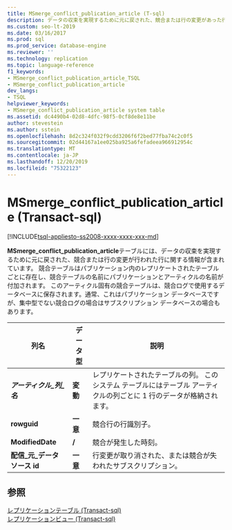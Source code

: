 ```yaml
---
title: MSmerge_conflict_publication_article (T-sql)
description: データの収束を実現するために元に戻された、競合または行の変更があった行に関する情報を含む MSmerge_conflict_publication_article ストアドプロシージャについて説明します。
ms.custom: seo-lt-2019
ms.date: 03/16/2017
ms.prod: sql
ms.prod_service: database-engine
ms.reviewer: ''
ms.technology: replication
ms.topic: language-reference
f1_keywords:
- MSmerge_conflict_publication_article_TSQL
- MSmerge_conflict_publication_article
dev_langs:
- TSQL
helpviewer_keywords:
- MSmerge_conflict_publication_article system table
ms.assetid: dc4490b4-02d8-4dfc-98f5-0cf8de8e11be
author: stevestein
ms.author: sstein
ms.openlocfilehash: 8d2c324f032f9cdd3206f6f2bed77fba74c2c0f5
ms.sourcegitcommit: 02d44167a1ee025ba925a6fefadeea966912954c
ms.translationtype: MT
ms.contentlocale: ja-JP
ms.lasthandoff: 12/20/2019
ms.locfileid: "75322123"
---
```

# <a name="msmerge_conflict_publication_article-transact-sql"></a>MSmerge_conflict_publication_article (Transact-sql)
[!INCLUDE[tsql-appliesto-ss2008-xxxx-xxxx-xxx-md](../../includes/tsql-appliesto-ss2008-xxxx-xxxx-xxx-md.md)]

  **MSmerge_conflict_publication_article**テーブルには、データの収束を実現するために元に戻された、競合または行の変更が行われた行に関する情報が含まれています。 競合テーブルはパブリケーション内のレプリケートされたテーブルごとに存在し、競合テーブルの名前にパブリケーションとアーティクルの名前が付加されます。 このアーティクル固有の競合テーブルは、競合ログで使用するデータベースに保存されます。通常、これはパブリケーション データベースですが、集中型でない競合ログの場合はサブスクリプション データベースの場合もあります。  
  
|列名|データ型|説明|  
|-----------------|---------------|-----------------|  
|**_アーティクル\_列\_名_**|**変動**|レプリケートされたテーブルの列。 このシステム テーブルにはテーブル アーティクルの列ごとに 1 行のデータが格納されます。|  
|**rowguid**|**一意**|競合行の行識別子。|  
|**ModifiedDate**|**/**|競合が発生した時刻。|  
|**配信\_元\_データソース id**|**一意**|行変更が取り消された、または競合が失われたサブスクリプション。|  
  
## <a name="see-also"></a>参照  
 [レプリケーションテーブル &#40;Transact-sql&#41;](../../relational-databases/system-tables/replication-tables-transact-sql.md)   
 [レプリケーションビュー &#40;Transact-sql&#41;](../../relational-databases/system-views/replication-views-transact-sql.md)  
  
  
